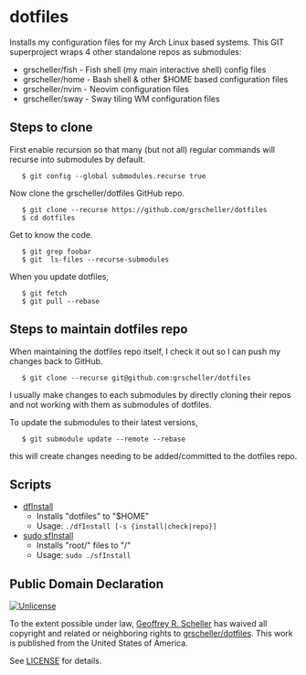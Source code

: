 # dotfiles

Installs my configuration files for my Arch Linux based systems.  This
GIT superproject wraps 4 other standalone repos as submodules:

* grscheller/fish - Fish shell (my main interactive shell) config files
* grscheller/home - Bash shell & other $HOME based configuration files
* grscheller/nvim - Neovim configuration files
* grscheller/sway - Sway tiling WM configuration files

## Steps to clone

First enable recursion so that many (but not all) regular commands will
recurse into submodules by default.

```
   $ git config --global submodules.recurse true
```

Now clone the grscheller/dotfiles GitHub repo.

```
   $ git clone --recurse https://github.com/grscheller/dotfiles
   $ cd dotfiles
```

Get to know the code.

```
   $ git grep foobar
   $ git  ls-files --recurse-submodules
```

When you update dotfiles,

```
   $ git fetch
   $ git pull --rebase
```

## Steps to maintain dotfiles repo

When maintaining the dotfiles repo itself, I check it out so I can push
my changes back to GitHub.

```
   $ git clone --recurse git@github.com:grscheller/dotfiles
```

I usually make changes to each submodules by directly cloning their
repos and not working with them as submodules of dotfiles.

To update the submodules to their latest versions,

```
   $ git submodule update --remote --rebase
```

this will create changes needing to be added/committed to the dotfiles repo.

## Scripts

* [dfInstall](dfInstall)
  * Installs "dotfiles" to "$HOME"
  * Usage: `./dfInstall [-s {install|check|repo}]`
* [sudo sfInstall](sfInstall)
  * Installs "root/" files to "/"
  * Usage: `sudo ./sfInstall`

## Public Domain Declaration

<p xmlns:dct="http://purl.org/dc/terms/"
   xmlns:vcard="http://www.w3.org/2001/vcard-rdf/3.0#">
  <a rel="license"
     href="http://creativecommons.org/publicdomain/zero/1.0/">
     <img src="http://i.creativecommons.org/p/zero/1.0/88x31.png"
          style="border-style: none;"
          alt="Unlicense"></a>

  To the extent possible under law,
  [Geoffrey R. Scheller](https://github.com/grscheller)
  has waived all copyright and related or neighboring rights
  to [grscheller/dotfiles](https://github.com/grscheller/dotfiles).
  This work is published from the United States of America.
</p>

See [LICENSE](LICENSE) for details.
